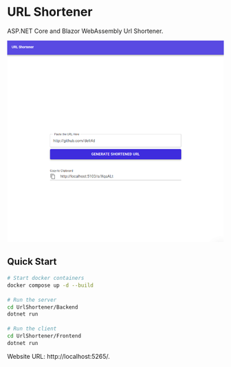 ﻿# URL Shortener
ASP.NET Core and Blazor WebAssembly Url Shortener.

<img src="./Docs/image.png" />

## Quick Start
```sh
# Start docker containers
docker compose up -d --build

# Run the server
cd UrlShortener/Backend
dotnet run

# Run the client
cd UrlShortener/Frontend
dotnet run
```

Website URL: http://localhost:5265/.